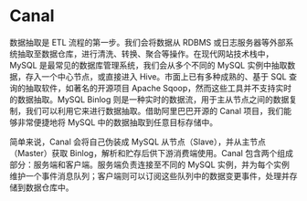 # Canal

数据抽取是 ETL 流程的第一步。我们会将数据从 RDBMS 或日志服务器等外部系统抽取至数据仓库，进行清洗、转换、聚合等操作。在现代网站技术栈中，MySQL 是最常见的数据库管理系统，我们会从多个不同的 MySQL 实例中抽取数据，存入一个中心节点，或直接进入 Hive。市面上已有多种成熟的、基于 SQL 查询的抽取软件，如著名的开源项目 Apache Sqoop，然而这些工具并不支持实时的数据抽取。MySQL Binlog 则是一种实时的数据流，用于主从节点之间的数据复制，我们可以利用它来进行数据抽取。借助阿里巴巴开源的 Canal 项目，我们能够非常便捷地将 MySQL 中的数据抽取到任意目标存储中。

简单来说，Canal 会将自己伪装成 MySQL 从节点（Slave），并从主节点（Master）获取 Binlog，解析和贮存后供下游消费端使用。Canal 包含两个组成部分：服务端和客户端。服务端负责连接至不同的 MySQL 实例，并为每个实例维护一个事件消息队列；客户端则可以订阅这些队列中的数据变更事件，处理并存储到数据仓库中。
